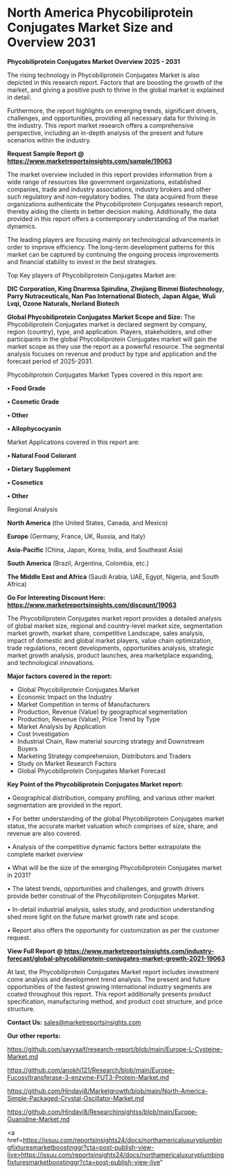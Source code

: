 # North America Phycobiliprotein Conjugates Market Size and Overview 2031

<Strong> Phycobiliprotein Conjugates Market Overview 2025 - 2031</strong>

The rising technology in Phycobiliprotein Conjugates Market is also depicted in this research report. Factors that are boosting the growth of the market, and giving a positive push to thrive in the global market is explained in detail.

Furthermore, the report highlights on emerging trends, significant drivers, challenges, and opportunities, providing all necessary data for thriving in the industry. This report market research offers a comprehensive perspective, including an in-depth analysis of the present and future scenarios within the industry.

<strong>Request Sample Report @ <a href=https://www.marketreportsinsights.com/sample/19063>https://www.marketreportsinsights.com/sample/19063</a></strong>

The market overview included in this report provides information from a wide range of resources like government organizations, established companies, trade and industry associations, industry brokers and other such regulatory and non-regulatory bodies. The data acquired from these organizations authenticate the Phycobiliprotein Conjugates research report, thereby aiding the clients in better decision making. Additionally, the data provided in this report offers a contemporary understanding of the market dynamics.

The leading players are focusing mainly on technological advancements in order to improve efficiency. The long-term development patterns for this market can be captured by continuing the ongoing process improvements and financial stability to invest in the best strategies.

Top Key players of Phycobiliprotein Conjugates Market are:

<strong>DIC Corporation, King Dnarmsa Spirulina, Zhejiang Binmei Biotechnology, Parry Nutraceuticals, Nan Pao International Biotech, Japan Algae, Wuli Lvqi, Ozone Naturals, Norland Biotech</strong>

<strong><b>Global Phycobiliprotein Conjugates Market Scope and Size:</b></strong>
The Phycobiliprotein Conjugates market is declared segment by company, region (country), type, and application. Players, stakeholders, and other participants in the global Phycobiliprotein Conjugates market will gain the market scope as they use the report as a powerful resource. The segmental analysis focuses on revenue and product by type and application and the forecast period of 2025-2031.

Phycobiliprotein Conjugates Market Types covered in this report are:

<strong>• Food Grade

• Cosmetic Grade

• Other

• Allophycocyanin</strong>

Market Applications covered in this report are:

<strong>• Natural Food Colorant

• Dietary Supplement

• Cosmetics

• Other</strong> 

Regional Analysis

<strong>North America</strong> (the United States, Canada, and Mexico)

<strong>Europe</strong> (Germany, France, UK, Russia, and Italy)

<strong>Asia-Pacific</strong> (China, Japan, Korea, India, and Southeast Asia)

<strong>South America</strong> (Brazil, Argentina, Colombia, etc.)

<strong>The Middle East and Africa</strong> (Saudi Arabia, UAE, Egypt, Nigeria, and South Africa)

<strong>Go For Interesting Discount Here: <a href=https://www.marketreportsinsights.com/discount/19063>https://www.marketreportsinsights.com/discount/19063</a></strong>

The Phycobiliprotein Conjugates market report provides a detailed analysis of global market size, regional and country-level market size, segmentation market growth, market share, competitive Landscape, sales analysis, impact of domestic and global market players, value chain optimization, trade regulations, recent developments, opportunities analysis, strategic market growth analysis, product launches, area marketplace expanding, and technological innovations.

<strong><b>Major factors covered in the report:</b></strong>
<ul>
  <li>Global Phycobiliprotein Conjugates Market </li>
  <li>Economic Impact on the Industry</li>
  <li>Market Competition in terms of Manufacturers</li>
  <li>Production, Revenue (Value) by geographical segmentation</li>
  <li>Production, Revenue (Value), Price Trend by Type</li>
  <li>Market Analysis by Application</li>
  <li>Cost Investigation</li>
  <li>Industrial Chain, Raw material sourcing strategy and Downstream Buyers</li>
  <li>Marketing Strategy comprehension, Distributors and Traders</li>
  <li>Study on Market Research Factors</li>
  <li>Global Phycobiliprotein Conjugates Market Forecast</li>
</ul>

<strong><b>Key Point of the Phycobiliprotein Conjugates Market report:</b></strong>

• Geographical distribution, company profiling, and various other market segmentation are provided in the report.

• For better understanding of the global Phycobiliprotein Conjugates market status, the accurate market valuation which comprises of size, share, and revenue are also covered.

• Analysis of the competitive dynamic factors better extrapolate the complete market overview

• What will be the size of the emerging Phycobiliprotein Conjugates market in 2031?

• The latest trends, opportunities and challenges, and growth drivers provide better construal of the Phycobiliprotein Conjugates Market.

• In-detail industrial analysis, sales study, and production understanding shed more light on the future market growth rate and scope.

• Report also offers the opportunity for customization as per the customer request.

<strong><b>View Full Report @ <a href=https://www.marketreportsinsights.com/industry-forecast/global-phycobiliprotein-conjugates-market-growth-2021-19063>https://www.marketreportsinsights.com/industry-forecast/global-phycobiliprotein-conjugates-market-growth-2021-19063</a></b></strong>


At last, the Phycobiliprotein Conjugates Market report includes investment come analysis and development trend analysis. The present and future opportunities of the fastest growing international industry segments are coated throughout this report. This report additionally presents product specification, manufacturing method, and product cost structure, and price structure.

<strong>Contact Us:</strong>
sales@marketreportsinsights.com

<strong>Our other reports:</strong>

<a href=https://github.com/sayysaif/research-report/blob/main/Europe-L-Cysteine-Market.md>https://github.com/sayysaif/research-report/blob/main/Europe-L-Cysteine-Market.md</a>

<a href=https://github.com/anokhi121/Research/blob/main/Europe-Fucosyltransferase-3-enzyme-FUT3-Protein-Market.md>https://github.com/anokhi121/Research/blob/main/Europe-Fucosyltransferase-3-enzyme-FUT3-Protein-Market.md</a>

<a href=https://github.com/Hindavi8/Marketgrowth/blob/main/North-America-Simple-Packaged-Crystal-Oscillator-Market.md>https://github.com/Hindavi8/Marketgrowth/blob/main/North-America-Simple-Packaged-Crystal-Oscillator-Market.md</a>

<a href=https://github.com/Hindavi8/Researchinsightss/blob/main/Europe-Guanidine-Market.md>https://github.com/Hindavi8/Researchinsightss/blob/main/Europe-Guanidine-Market.md</a>

<a href=https://issuu.com/reportsinsights24/docs/northamericaluxuryplumbingfixturesmarketboostinggr?cta=post-publish-view-live>https://issuu.com/reportsinsights24/docs/northamericaluxuryplumbingfixturesmarketboostinggr?cta=post-publish-view-live</a>"
